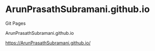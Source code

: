 # ArunPrasathSubramani.github.io
Git Pages

<link>ArunPrasathSubramani.github.io</link>

<a href="https://ArunPrasathSubramani.github.io/" rel="nofollow">https://ArunPrasathSubramani.github.io/</a>
